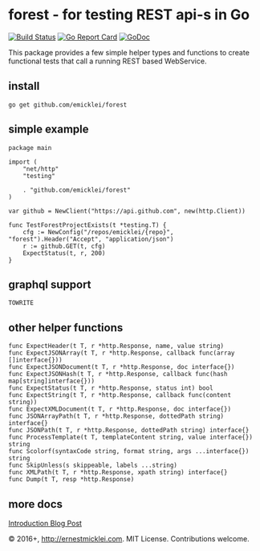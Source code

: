 # forest - for testing REST api-s in Go

[![Build Status](https://travis-ci.org/emicklei/forest.png)](https://travis-ci.org/emicklei/forest)
[![Go Report Card](https://goreportcard.com/badge/github.com/emicklei/forest)](https://goreportcard.com/report/github.com/emicklei/forest)
[![GoDoc](https://godoc.org/github.com/emicklei/forest?status.svg)](https://godoc.org/github.com/emicklei/forest)

This package provides a few simple helper types and functions to create
functional tests that call a running REST based WebService.

## install

    go get github.com/emicklei/forest

## simple example

    package main

    import (
        "net/http"
        "testing"

        . "github.com/emicklei/forest"
    )

    var github = NewClient("https://api.github.com", new(http.Client))

    func TestForestProjectExists(t *testing.T) {
        cfg := NewConfig("/repos/emicklei/{repo}", "forest").Header("Accept", "application/json")
        r := github.GET(t, cfg)
        ExpectStatus(t, r, 200)
    }

## graphql support

    TOWRITE

## other helper functions

    func ExpectHeader(t T, r *http.Response, name, value string)
    func ExpectJSONArray(t T, r *http.Response, callback func(array []interface{}))
    func ExpectJSONDocument(t T, r *http.Response, doc interface{})
    func ExpectJSONHash(t T, r *http.Response, callback func(hash map[string]interface{}))
    func ExpectStatus(t T, r *http.Response, status int) bool
    func ExpectString(t T, r *http.Response, callback func(content string))
    func ExpectXMLDocument(t T, r *http.Response, doc interface{})
    func JSONArrayPath(t T, r *http.Response, dottedPath string) interface{}
    func JSONPath(t T, r *http.Response, dottedPath string) interface{}
    func ProcessTemplate(t T, templateContent string, value interface{}) string
    func Scolorf(syntaxCode string, format string, args ...interface{}) string
    func SkipUnless(s skippeable, labels ...string)
    func XMLPath(t T, r *http.Response, xpath string) interface{}
    func Dump(t T, resp *http.Response)

## more docs

[Introduction Blog Post](http://ernestmicklei.com/2015/07/testing-your-rest-api-in-go-with-forest/)
		
© 2016+, http://ernestmicklei.com. MIT License. Contributions welcome.	 
